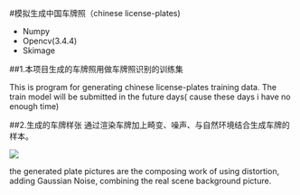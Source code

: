 #模拟生成中国车牌照（chinese license-plates)

 + Numpy
 + Opencv(3.4.4)
 + Skimage
 
 ##1.本项目生成的车牌照用做车牌照识别的训练集
 
 This is program for generating chinese license-plates training data.
 The train model will be submitted in the future days( cause these days i have no enough time)
 
##2.生成的车牌样张
通过渲染车牌加上畸变、噪声、与自然环境结合生成车牌的样本。

![]('https://github.com/shenhongcai/license-plates-recognition/blob/master/plate_pictures/H_云R9521RQB_W.jpg')

the generated plate pictures are the  composing work of using distortion, adding Gaussian Noise, 
combining the real scene background picture.
 

 
